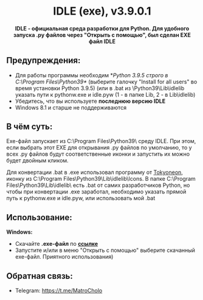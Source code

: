 <h1 align="center">IDLE (exe), v3.9.0.1</h1>
<h4 align="center">IDLE - официальная среда разработки для Python. Для удобного запуска .py файлов через "Открыть с помощью", был сделан EXE файл IDLE</h4>

## Предупреждения:
- Для работы программы необходим **Python 3.9.5 строго в C:\Program Files\Python39\** (выберите галочку "Install for all users" во время установки Python 3.9.5)
(или в .bat из \Python39\Lib\idlelib указать пути к pythonw.exe и idle.pyw (1 - в папке Lib, 2 - в Lib\idlelib) 
- Убедитесь, что вы используете **последнюю версию IDLE**
- Windows 8.1 и старше не поддерживаются

## В чём суть: 
Exe-файл запускает из C:\Program Files\Python39\ среду IDLE. При этом, если выбрать этот EXE для открывания .py файлов по умолчанию, то у всех .py файлов будут соответственные иконки и запустить их можно будет двойным кликом.

Для конвертации .bat в .exe использовал программу от [Tokyoneon](https://github.com/tokyoneon/B2E), иконку из C:\Program Files\Python39\Lib\idlelib\Icons. 
В папке C:\Program Files\Python39\Lib\idlelib\ есть .bat от самих разработчиков Python, но чтобы при конвертации .exe заработал, необходимо указать прямой путь к pythonw.exe и idle.pyw, или использовать мой .bat

## Использование:
**Windows:**
- Скачайте **.exe-файл** по **[ссылке](https://github.com/MatroCholo/IDLE-in-EXE/releases)**
- Запустите и/или в меню "Открыть с помощью" выберите скачанный exe-файл. Приятного использования)


## Обратная связь:
- Telegram: https://t.me/MatroCholo
